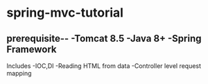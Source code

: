 # spring-mvc-tutorial
 prerequisite--
 -Tomcat 8.5
 -Java 8+
 -Spring Framework
 ---------------
 Includes
 -IOC,DI
 -Reading HTML from data
 -Controller level request mapping

